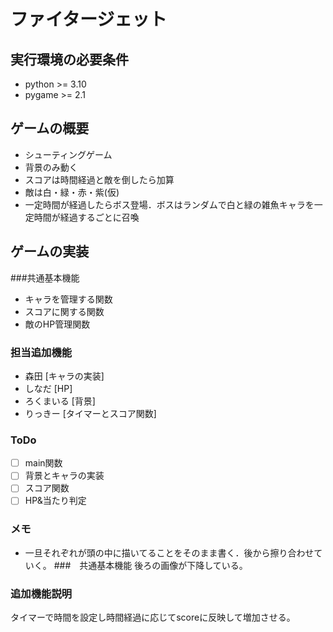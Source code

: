 # ファイタージェット

## 実行環境の必要条件
* python >= 3.10
* pygame >= 2.1

## ゲームの概要
- シューティングゲーム
- 背景のみ動く
- スコアは時間経過と敵を倒したら加算
- 敵は白・緑・赤・紫(仮)
- 一定時間が経過したらボス登場．ボスはランダムで白と緑の雑魚キャラを一定時間が経過するごとに召喚

## ゲームの実装
###共通基本機能
* キャラを管理する関数
* スコアに関する関数
* 敵のHP管理関数

### 担当追加機能
* 森田 [キャラの実装]
* しなだ [HP]
* ろくまいる [背景]
* りっきー [タイマーとスコア関数]
### ToDo
- [ ] main関数
- [ ] 背景とキャラの実装
- [ ] スコア関数
- [ ] HP&当たり判定
### メモ
* 一旦それぞれが頭の中に描いてることをそのまま書く．後から擦り合わせていく。
###　共通基本機能
後ろの画像が下降している。
### 追加機能説明
タイマーで時間を設定し時間経過に応じてscoreに反映して増加させる。
